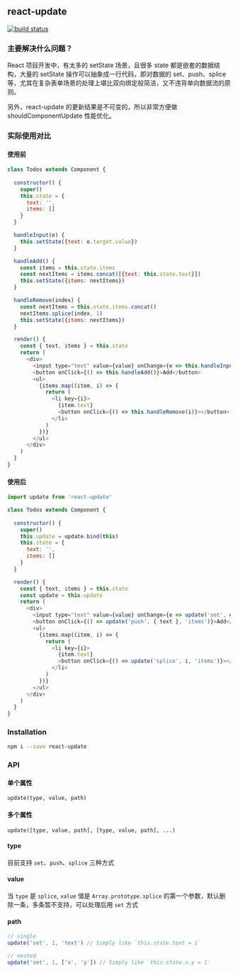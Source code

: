 ## react-update

[![build status](https://img.shields.io/travis/jianghai/react-update.svg)](https://travis-ci.org/jianghai/react-update)

### 主要解决什么问题？

React 项目开发中，有太多的 setState 场景，且很多 state 都是嵌套的数据结构，大量的 setState 操作可以抽象成一行代码，即对数据的 set、push、splice 等，尤其在复杂表单场景的处理上堪比双向绑定般简洁，又不违背单向数据流的原则。

另外，react-update 的更新结果是不可变的，所以非常方便做 shouldComponentUpdate 性能优化。

### 实际使用对比

#### 使用前

```javascript
class Todos extends Component {
  
  constructor() {
    super()
    this.state = {
      text: '',
      items: []
    }
  }

  handleInput(e) {
    this.setState({text: e.target.value})
  }

  handleAdd() {
    const items = this.state.items
    const nextItems = items.concat([{text: this.state.text}])
    this.setState({items: nextItems})
  }

  handleRemove(index) {
    const nextItems = this.state.items.concat()
    nextItems.splice(index, 1)
    this.setState({items: nextItems})
  }

  render() {
    const { text, items } = this.state
    return (
      <div>
        <input type="text" value={value} onChange={e => this.handleInput(e)} />
        <button onClick={() => this.handleAdd()}>Add</button>
        <ul>
          {items.map((item, i) => {
            return (
              <li key={i}>
                {item.text}
                <button onClick={() => this.handleRemove(i)}></button>
              </li>
            )
          })}
        </ul>
      </div>
    )
  }
}
```

#### 使用后

```javascript
import update from 'react-update'

class Todos extends Component {
  
  constructor() {
    super()
    this.update = update.bind(this)
    this.state = {
      text: '',
      items: []
    }
  }

  render() {
    const { text, items } = this.state
    const update = this.update
    return (
      <div>
        <input type="text" value={value} onChange={e => update('set', e.target.value, 'text')} />
        <button onClick={() => update('push', { text }, 'items')}>Add</button>
        <ul>
          {items.map((item, i) => {
            return (
              <li key={i}>
                {item.text}
                <button onClick={() => update('splice', i, 'items')}></button>
              </li>
            )
          })}
        </ul>
      </div>
    )
  }
}
```

### Installation

```sh
npm i --save react-update
```

### API

#### 单个属性

`update(type, value, path)`

#### 多个属性
`update([type, value, path], [type, value, path], ...)`

#### type
目前支持 `set`、`push`、`splice` 三种方式

#### value
当 `type` 是 `splice`, `value` 值是 `Array.prototype.splice` 的第一个参数，默认删除一条，多条暂不支持，可以处理后用 `set` 方式

#### path
```javascript
// single
update('set', 1, 'text') // Simply like `this.state.text = 1`

// nested
update('set', 1, ['x', 'y']) // Simply like `this.state.x.y = 1`
```